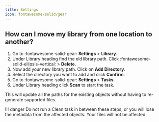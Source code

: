 ```yaml
---
title: Settings
icon: fontawesome/solid/gear
---
```


## How can I move my library from one location to another?

1. Go to :fontawesome-solid-gear: **Settings** > **Library**.
1. Under Library heading find the old library path. Click :fontawesome-solid-ellipsis-vertical: > **Delete**.
1. Now add your new library path. Click on **Add Directory**.
1. Select the directory you want to add and click **Confirm**.
1. Go to :fontawesome-solid-gear: **Settings** > **Tasks**.
1. Under Library heading click **Scan** to start the task. 

This will update all the paths for the existing objects without having to re-generate supported files.

!!! danger 
    Do not run a Clean task in between these steps, or you will lose the metadata from the affected objects. Your files will not be affected.
